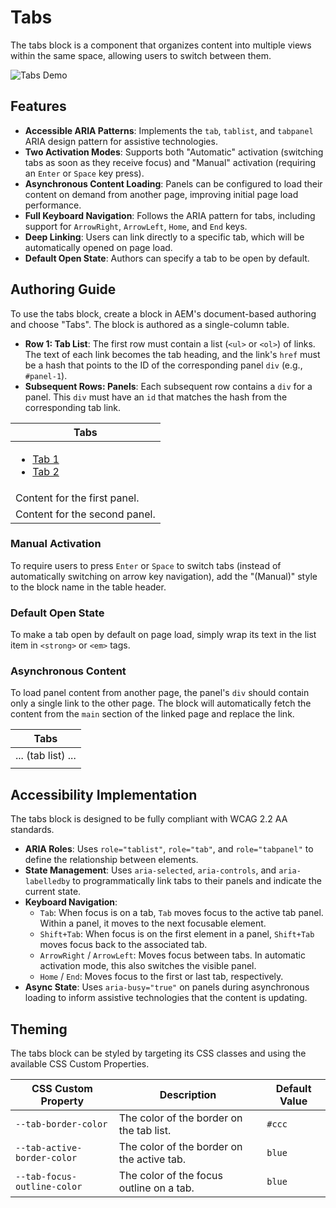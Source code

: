 # Tabs

The tabs block is a component that organizes content into multiple views within the same space, allowing users to switch between them.

![Tabs Demo](./README-assets/tabs-demo.gif)

## Features

*   **Accessible ARIA Patterns**: Implements the `tab`, `tablist`, and `tabpanel` ARIA design pattern for assistive technologies.
*   **Two Activation Modes**: Supports both "Automatic" activation (switching tabs as soon as they receive focus) and "Manual" activation (requiring an `Enter` or `Space` key press).
*   **Asynchronous Content Loading**: Panels can be configured to load their content on demand from another page, improving initial page load performance.
*   **Full Keyboard Navigation**: Follows the ARIA pattern for tabs, including support for `ArrowRight`, `ArrowLeft`, `Home`, and `End` keys.
*   **Deep Linking**: Users can link directly to a specific tab, which will be automatically opened on page load.
*   **Default Open State**: Authors can specify a tab to be open by default.

## Authoring Guide

To use the tabs block, create a block in AEM's document-based authoring and choose "Tabs". The block is authored as a single-column table.

*   **Row 1: Tab List**: The first row must contain a list (`<ul>` or `<ol>`) of links. The text of each link becomes the tab heading, and the link's `href` must be a hash that points to the ID of the corresponding panel `div` (e.g., `#panel-1`).
*   **Subsequent Rows: Panels**: Each subsequent row contains a `div` for a panel. This `div` must have an `id` that matches the hash from the corresponding tab link.

| Tabs |
|---|
| <ul><li><a href="#panel-1">Tab 1</a></li><li><a href="#panel-2">Tab 2</a></li></ul> |
| <div id="panel-1">Content for the first panel.</div> |
| <div id="panel-2">Content for the second panel.</div> |


### Manual Activation

To require users to press `Enter` or `Space` to switch tabs (instead of automatically switching on arrow key navigation), add the "(Manual)" style to the block name in the table header.

### Default Open State

To make a tab open by default on page load, simply wrap its text in the list item in `<strong>` or `<em>` tags.

### Asynchronous Content

To load panel content from another page, the panel's `div` should contain only a single link to the other page. The block will automatically fetch the content from the `main` section of the linked page and replace the link.

| Tabs |
|---|
| ... (tab list) ... |
| <div id="panel-remote"><a href="/path/to/other-page"></a></div> |

## Accessibility Implementation

The tabs block is designed to be fully compliant with WCAG 2.2 AA standards.

*   **ARIA Roles**: Uses `role="tablist"`, `role="tab"`, and `role="tabpanel"` to define the relationship between elements.
*   **State Management**: Uses `aria-selected`, `aria-controls`, and `aria-labelledby` to programmatically link tabs to their panels and indicate the current state.
*   **Keyboard Navigation**:
    *   `Tab`: When focus is on a tab, `Tab` moves focus to the active tab panel. Within a panel, it moves to the next focusable element.
    *   `Shift+Tab`: When focus is on the first element in a panel, `Shift+Tab` moves focus back to the associated tab.
    *   `ArrowRight` / `ArrowLeft`: Moves focus between tabs. In automatic activation mode, this also switches the visible panel.
    *   `Home` / `End`: Moves focus to the first or last tab, respectively.
*   **Async State**: Uses `aria-busy="true"` on panels during asynchronous loading to inform assistive technologies that the content is updating.

## Theming

The tabs block can be styled by targeting its CSS classes and using the available CSS Custom Properties.

| CSS Custom Property | Description | Default Value |
|---|---|---|
| `--tab-border-color` | The color of the border on the tab list. | `#ccc` |
| `--tab-active-border-color` | The color of the border on the active tab. | `blue` |
| `--tab-focus-outline-color` | The color of the focus outline on a tab. | `blue` |
